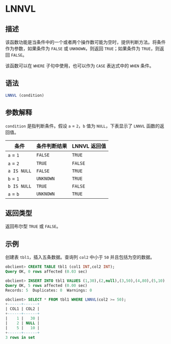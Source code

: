 LNNVL 
==========================



描述 
-----------------------

该函数功能是当条件中的一个或者两个操作数可能为空时，提供判断方法。将条件作为参数，如果条件为 `FALSE` 或 `UNKNOWN`，则返回 `TRUE`；如果条件为 `TRUE`，则返回 `FALSE`。

该函数可以在 `WHERE` 子句中使用，也可以作为 `CASE` 表达式中的 `WHEN` 条件。

语法 
-----------------------

```sql
LNNVL (condition)
```



参数解释 
-------------------------

`condition` 是指判断条件。假设 `a` = `2`，`b` 值为 `NULL`，下表显示了 `LNNVL` 函数的返回值。


|     条件      |  条件判断结果   | LNNVL 返回值 |
|-------------|-----------|-----------|
| `a` = `1`   | `FALSE`   | `TRUE`    |
| `a` = `2`   | `TRUE`    | `FALSE`   |
| `a IS NULL` | `FALSE`   | `TRUE`    |
| `b` = `1`   | `UNKNOWN` | `TRUE`    |
| `b IS NULL` | `TRUE`    | `FALSE`   |
| `a` = `b`   | `UNKNOWN` | `TRUE`    |



返回类型 
-------------------------

返回布尔型 `TRUE` 或 `FALSE`。

示例 
-----------------------

创建表 `tbl1`，插入五条数据。查询列 `col2` 中小于 `50` 并且包括为空的数据。

```sql
obclient> CREATE TABLE tbl1 (col1 INT,col2 INT);
Query OK, 0 rows affected (0.03 sec)

obclient> INSERT INTO tbl1 VALUES (1,30),(2,null),(3,50),(4,80),(5,10);
Query OK, 5 rows affected (0.00 sec)
Records: 5  Duplicates: 0  Warnings: 0

obclient> SELECT * FROM tbl1 WHERE LNNVL(col2 >= 50);
+------+------+
| COL1 | COL2 |
+------+------+
|    1 |   30 |
|    2 | NULL |
|    5 |   10 |
+------+------+
3 rows in set
```



